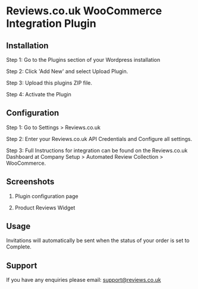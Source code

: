# Reviews.co.uk WooCommerce Integration Plugin

## Installation

Step 1: Go to the Plugins section of your Wordpress installation

Step 2: Click 'Add New' and select Upload Plugin.

Step 3: Upload this plugins ZIP file.

Step 4: Activate the Plugin

## Configuration

Step 1: Go to Settings > Reviews.co.uk

Step 2: Enter your Reviews.co.uk API Credentials and Configure all settings.

Step 3: Full Instructions for integration can be found on the Reviews.co.uk Dashboard at Company Setup > Automated Review Collection > WooCommerce.

## Screenshots

1. Plugin configuration page

2. Product Reviews Widget

## Usage

Invitations will automatically be sent when the status of your order is set to Complete.

## Support

If you have any enquiries please email: support@reviews.co.uk
